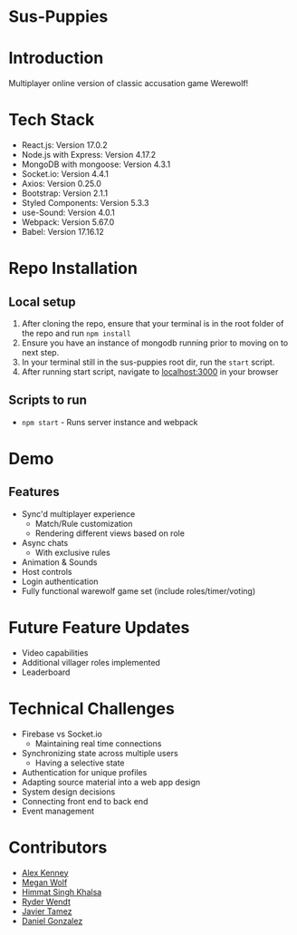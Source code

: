 # Sus-Puppies

# Introduction

Multiplayer online version of classic accusation game Werewolf!

# Tech Stack

- React.js: Version 17.0.2
- Node.js with Express: Version 4.17.2
- MongoDB with mongoose: Version 4.3.1
- Socket.io: Version 4.4.1
- Axios: Version 0.25.0
- Bootstrap: Version 2.1.1
- Styled Components: Version 5.3.3
- use-Sound: Version 4.0.1
- Webpack: Version 5.67.0
- Babel: Version 17.16.12

# Repo Installation

## Local setup

1. After cloning the repo, ensure that your terminal is in the root folder of the repo and run `npm install`
2. Ensure you have an instance of mongodb running prior to moving on to next step.
3. In your terminal still in the sus-puppies root dir, run the `start` script.
4. After running start script, navigate to [localhost:3000](http://localhost:3000) in your browser

## Scripts to run

- `npm start` - Runs server instance and webpack

# Demo

## Features

- Sync'd multiplayer experience
  - Match/Rule customization
  - Rendering different views based on role
- Async chats
  - With exclusive rules
- Animation & Sounds
- Host controls
- Login authentication
- Fully functional warewolf game set (include roles/timer/voting)

# Future Feature Updates

- Video capabilities
- Additional villager roles implemented
- Leaderboard

# Technical Challenges

- Firebase vs Socket.io
  - Maintaining real time connections
- Synchronizing state across multiple users
  - Having a selective state
- Authentication for unique profiles
- Adapting source material into a web app design
- System design decisions
- Connecting front end to back end
- Event management
# Contributors

- [Alex Kenney](https://www.linkedin.com/in/dareitus/)
- [Megan Wolf](https://www.linkedin.com/in/megan-n-wolf/)
- [Himmat Singh Khalsa](https://www.linkedin.com/in/himmatkhalsa/)
- [Ryder Wendt](https://www.linkedin.com/in/ryder-wendt/)
- [Javier Tamez](https://www.linkedin.com/in/javier-tamez/)
- [Daniel Gonzalez](https://www.linkedin.com/in/daniel-gonzalezmoreno/)
